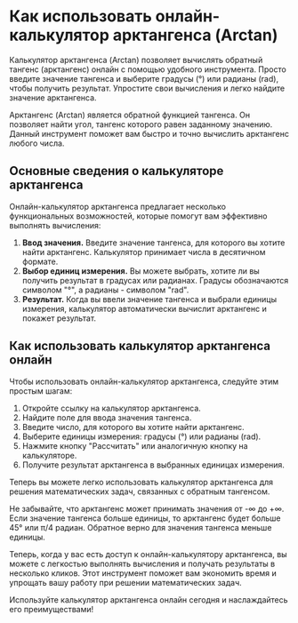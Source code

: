 Как использовать онлайн-калькулятор арктангенса (Arctan)
========================================================

Калькулятор арктангенса (Arctan) позволяет вычислять обратный тангенс (арктангенс) онлайн с помощью удобного инструмента. Просто введите значение тангенса и выберите градусы (°) или радианы (rad), чтобы получить результат. Упростите свои вычисления и легко найдите значение арктангенса.

Арктангенс (Arctan) является обратной функцией тангенса. Он позволяет найти угол, тангенс которого равен заданному значению. Данный инструмент поможет вам быстро и точно вычислить арктангенс любого числа.

Основные сведения о калькуляторе арктангенса
--------------------------------------------

Онлайн-калькулятор арктангенса предлагает несколько функциональных возможностей, которые помогут вам эффективно выполнять вычисления:

1. **Ввод значения.** Введите значение тангенса, для которого вы хотите найти арктангенс. Калькулятор принимает числа в десятичном формате.
2. **Выбор единиц измерения.** Вы можете выбрать, хотите ли вы получить результат в градусах или радианах. Градусы обозначаются символом "°", а радианы - символом "rad".
3. **Результат.** Когда вы ввели значение тангенса и выбрали единицы измерения, калькулятор автоматически вычислит арктангенс и покажет результат.

Как использовать калькулятор арктангенса онлайн
-----------------------------------------------

Чтобы использовать онлайн-калькулятор арктангенса, следуйте этим простым шагам:

1. Откройте ссылку на калькулятор арктангенса.
2. Найдите поле для ввода значения тангенса.
3. Введите число, для которого вы хотите найти арктангенс.
4. Выберите единицы измерения: градусы (°) или радианы (rad).
5. Нажмите кнопку "Рассчитать" или аналогичную кнопку на калькуляторе.
6. Получите результат арктангенса в выбранных единицах измерения.

Теперь вы можете легко использовать калькулятор арктангенса для решения математических задач, связанных с обратным тангенсом.

Не забывайте, что арктангенс может принимать значения от -∞ до +∞. Если значение тангенса больше единицы, то арктангенс будет больше 45° или π/4 радиан. Обратное верно для значения тангенса меньше единицы.

Теперь, когда у вас есть доступ к онлайн-калькулятору арктангенса, вы можете с легкостью выполнять вычисления и получать результаты в несколько кликов. Этот инструмент поможет вам экономить время и упрощать вашу работу при решении математических задач.

Используйте калькулятор арктангенса онлайн сегодня и наслаждайтесь его преимуществами!